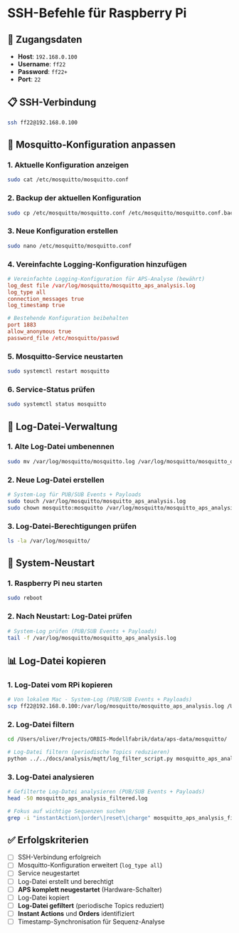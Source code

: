# SSH-Befehle für Raspberry Pi

## 🔐 Zugangsdaten
- **Host**: `192.168.0.100`
- **Username**: `ff22`
- **Password**: `ff22+`
- **Port**: `22`

## 📋 SSH-Verbindung
```bash
ssh ff22@192.168.0.100
```

## 🔧 Mosquitto-Konfiguration anpassen

### 1. Aktuelle Konfiguration anzeigen
```bash
sudo cat /etc/mosquitto/mosquitto.conf
```

### 2. Backup der aktuellen Konfiguration
```bash
sudo cp /etc/mosquitto/mosquitto.conf /etc/mosquitto/mosquitto.conf.backup
```

### 3. Neue Konfiguration erstellen
```bash
sudo nano /etc/mosquitto/mosquitto.conf
```

### 4. Vereinfachte Logging-Konfiguration hinzufügen
```conf
# Vereinfachte Logging-Konfiguration für APS-Analyse (bewährt)
log_dest file /var/log/mosquitto/mosquitto_aps_analysis.log
log_type all
connection_messages true
log_timestamp true

# Bestehende Konfiguration beibehalten
port 1883
allow_anonymous true
password_file /etc/mosquitto/passwd
```

### 5. Mosquitto-Service neustarten
```bash
sudo systemctl restart mosquitto
```

### 6. Service-Status prüfen
```bash
sudo systemctl status mosquitto
```

## 📁 Log-Datei-Verwaltung

### 1. Alte Log-Datei umbenennen
```bash
sudo mv /var/log/mosquitto/mosquitto.log /var/log/mosquitto/mosquitto_old_$(date +%Y%m%d_%H%M%S).log
```

### 2. Neue Log-Datei erstellen
```bash
# System-Log für PUB/SUB Events + Payloads
sudo touch /var/log/mosquitto/mosquitto_aps_analysis.log
sudo chown mosquitto:mosquitto /var/log/mosquitto/mosquitto_aps_analysis.log
```

### 3. Log-Datei-Berechtigungen prüfen
```bash
ls -la /var/log/mosquitto/
```

## 🔄 System-Neustart

### 1. Raspberry Pi neu starten
```bash
sudo reboot
```

### 2. Nach Neustart: Log-Datei prüfen
```bash
# System-Log prüfen (PUB/SUB Events + Payloads)
tail -f /var/log/mosquitto/mosquitto_aps_analysis.log
```

## 📊 Log-Datei kopieren

### 1. Log-Datei vom RPi kopieren
```bash
# Von lokalem Mac - System-Log (PUB/SUB Events + Payloads)
scp ff22@192.168.0.100:/var/log/mosquitto/mosquitto_aps_analysis.log /Users/oliver/Projects/ORBIS-Modellfabrik/data/aps-data/mosquitto/
```

### 2. Log-Datei filtern
```bash
cd /Users/oliver/Projects/ORBIS-Modellfabrik/data/aps-data/mosquitto/

# Log-Datei filtern (periodische Topics reduzieren)
python ../../docs/analysis/mqtt/log_filter_script.py mosquitto_aps_analysis.log mosquitto_aps_analysis_filtered.log
```

### 3. Log-Datei analysieren
```bash
# Gefilterte Log-Datei analysieren (PUB/SUB Events + Payloads)
head -50 mosquitto_aps_analysis_filtered.log

# Fokus auf wichtige Sequenzen suchen
grep -i "instantAction\|order\|reset\|charge" mosquitto_aps_analysis_filtered.log
```

## ✅ Erfolgskriterien
- [ ] SSH-Verbindung erfolgreich
- [ ] Mosquitto-Konfiguration erweitert (`log_type all`)
- [ ] Service neugestartet
- [ ] Log-Datei erstellt und berechtigt
- [ ] **APS komplett neugestartet** (Hardware-Schalter)
- [ ] Log-Datei kopiert
- [ ] **Log-Datei gefiltert** (periodische Topics reduziert)
- [ ] **Instant Actions** und **Orders** identifiziert
- [ ] Timestamp-Synchronisation für Sequenz-Analyse

